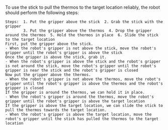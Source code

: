 To use the stick to pull the thermos to the target location reliably, the robot should perform the following steps:

    Steps:  1. Put the gripper above the stick  2. Grab the stick with the gripper
            3. Put the gripper above the thermos  4. Drop the gripper around the thermos  5. Hold the thermos in place  6. Slide the stick to the target location
    First, put the gripper above the stick.
    - When the robot's gripper is not above the stick, move the robot's gripper until the robot's gripper is above the stick
    Once the gripper is above the stick, grab it.
    - When the robot's gripper is above the stick and the robot's gripper is not around the stick, move the robot's gripper until the robot's gripper is near the stick and the robot's gripper is closed
    Now put the gripper above the thermos.
    - When the robot's gripper is not above the thermos, move the robot's gripper until the robot's gripper is above the thermos and the robot's gripper is closed
    If the gripper is around the thermos, we can hold it in place.
    - When the robot's gripper is around the thermos, move the robot's gripper until the robot's gripper is above the target location
    If the gripper is above the target location, we can slide the stick to pull the thermos towards the target location.
    - When the robot's gripper is above the target location, move the robot's gripper until the stick has pulled the thermos to the target location